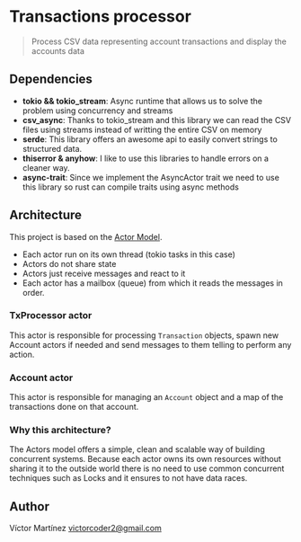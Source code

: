 # Transactions processor

> Process CSV data representing account transactions and display the accounts data

## Dependencies

- **tokio && tokio_stream**: Async runtime that allows us to solve the problem
  using concurrency and streams
- **csv_async**: Thanks to tokio_stream and this library we can read the CSV
  files using streams instead of writting the entire CSV on memory
- **serde**: This library offers an awesome api to easily convert strings to
  structured data.
- **thiserror & anyhow**: I like to use this libraries to handle errors on a
  cleaner way.
- **async-trait**: Since we implement the AsyncActor trait we need to use this
  library so rust can compile traits using async methods

## Architecture

This project is based on the [Actor Model](https://www.brianstorti.com/the-actor-model/).

- Each actor run on its own thread (tokio tasks in this case)
- Actors do not share state
- Actors just receive messages and react to it
- Each actor has a mailbox (queue) from which it reads the messages in order.

### TxProcessor actor

This actor is responsible for processing `Transaction` objects, spawn new
Account actors if needed and send messages to them telling to perform any
action.

### Account actor

This actor is responsible for managing an `Account` object and a map of the
transactions done on that account.

### Why this architecture?

The Actors model offers a simple, clean and scalable way of building concurrent
systems. Because each actor owns its own resources without sharing it to the
outside world there is no need to use common concurrent techniques such as Locks
and it ensures to not have data races.

## Author

Víctor Martínez <victorcoder2@gmail.com>
